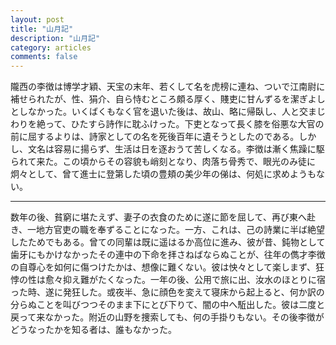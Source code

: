```yaml
---
layout: post
title: "山月記"
description: "山月記"
category: articles
comments: false
---
```


隴西の李徴は博学才穎、天宝の末年、若くして名を虎榜に連ね、ついで江南尉に補せられたが、性、狷介、自ら恃むところ頗る厚く、賤吏に甘んずるを潔ぎよしとしなかった。いくばくもなく官を退いた後は、故山、略に帰臥し、人と交まじわりを絶って、ひたすら詩作に耽ふけった。下吏となって長く膝を俗悪な大官の前に屈するよりは、詩家としての名を死後百年に遺そうとしたのである。しかし、文名は容易に揚らず、生活は日を逐おうて苦しくなる。李徴は漸く焦躁に駆られて来た。この頃からその容貌も峭刻となり、肉落ち骨秀で、眼光のみ徒に炯々として、曾て進士に登第した頃の豊頬の美少年の俤は、何処に求めようもない。

___

数年の後、貧窮に堪たえず、妻子の衣食のために遂に節を屈して、再び東へ赴き、一地方官吏の職を奉ずることになった。一方、これは、己の詩業に半ば絶望したためでもある。曾ての同輩は既に遥はるか高位に進み、彼が昔、鈍物として歯牙にもかけなかったその連中の下命を拝さねばならぬことが、往年の儁才李徴の自尊心を如何に傷つけたかは、想像に難くない。彼は怏々として楽しまず、狂悖の性は愈々抑え難がたくなった。一年の後、公用で旅に出、汝水のほとりに宿った時、遂に発狂した。或夜半、急に顔色を変えて寝床から起上ると、何か訳の分らぬことを叫びつつそのまま下にとび下りて、闇の中へ駈出した。彼は二度と戻って来なかった。附近の山野を捜索しても、何の手掛りもない。その後李徴がどうなったかを知る者は、誰もなかった。
